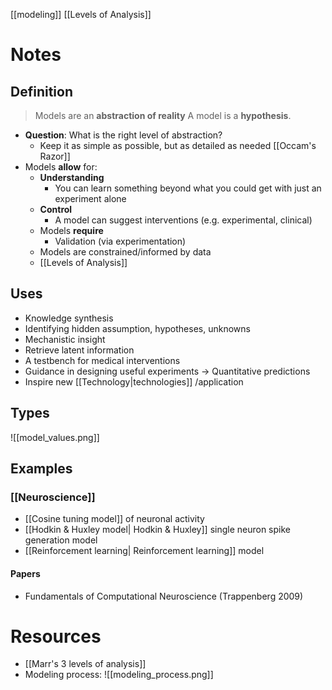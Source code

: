 [[modeling]]
[[Levels of Analysis]]

# Notes
## Definition
>Models are an **abstraction of reality**
>A model is a **hypothesis**.

- **Question**: What is the right level of abstraction?
	- Keep it as simple as possible, but as detailed as needed [[Occam's Razor]]
- Models **allow** for:
	- **Understanding**
		- You can learn something beyond what you could get with just an experiment alone
	- **Control**
		- A model can suggest interventions (e.g. experimental, clinical)
	- Models **require**
		- Validation (via experimentation)
	- Models are constrained/informed by data
	- [[Levels of Analysis]]

## Uses
- Knowledge synthesis
- Identifying hidden assumption, hypotheses, unknowns
- Mechanistic insight
- Retrieve latent information
- A testbench for medical interventions
- Guidance in designing useful experiments -> Quantitative predictions
- Inspire new [[Technology|technologies]] /application

## Types
![[model_values.png]]

## Examples
### [[Neuroscience]]
- [[Cosine tuning model]] of neuronal activity
- [[Hodkin & Huxley model| Hodkin & Huxley]] single neuron spike generation model
- [[Reinforcement learning| Reinforcement learning]] model

#### Papers
- Fundamentals of Computational Neuroscience (Trappenberg 2009)


# Resources
- [[Marr's 3 levels of analysis]]
- Modeling process: ![[modeling_process.png]]